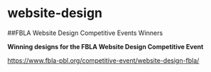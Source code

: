 # website-design
##FBLA Website Design Competitive Events Winners

**Winning designs for the FBLA Website Design Competitive Event**

https://www.fbla-pbl.org/competitive-event/website-design-fbla/
